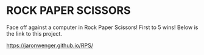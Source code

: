 # ROCK PAPER SCISSORS

Face off against a computer in Rock Paper Scissors!  First to 5 wins!  Below is the link to this project.

https://jaronwenger.github.io/RPS/
